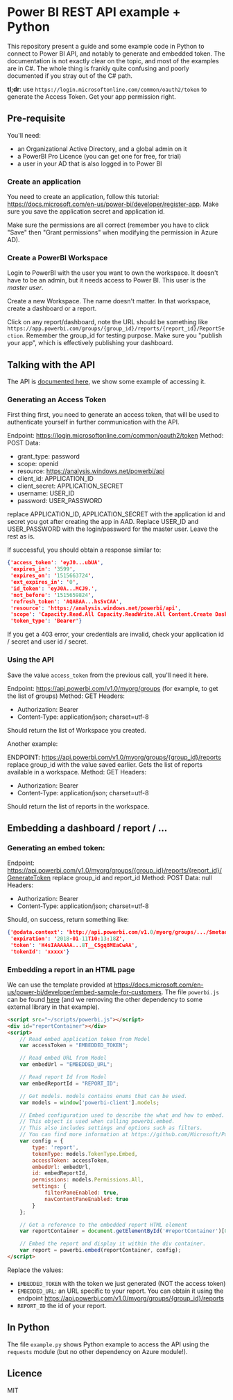 # Power BI REST API example + Python

This repository present a guide and some example code in Python to connect to Power BI API, and notably to generate and embedded token. The documentation is not exactly clear on the topic, and most of the examples are in C#. The whole thing is frankly quite confusing and poorly documented if you stray out of the C# path.

**tl;dr**: use `https://login.microsoftonline.com/common/oauth2/token` to generate the Access Token. Get your app permission right.

## Pre-requisite

You'll need:

- an Organizational Active Directory, and a global admin on it
- a PowerBI Pro Licence (you can get one for free, for trial)
- a user in your AD that is also logged in to Power BI

### Create an application

You need to create an application, follow this tutorial: https://docs.microsoft.com/en-us/power-bi/developer/register-app. Make sure you save the application secret and application id.

Make sure the permissions are all correct (remember you have to click "Save" then "Grant permissions" when modifying the permission in Azure AD).

### Create a PowerBI Workspace

Login to PowerBI with the user you want to own the workspace. It doesn't have to be an admin, but it needs access to Power BI. This user is the _master user_.

Create a new Workspace. The name doesn't matter. In that workspace, create a dashboard or a report.

Click on any report/dashboard, note the URL should be something like `https://app.powerbi.com/groups/{group_id}/reports/{report_id}/ReportSection`. Remember the group_id for testing purpose. Make sure you "publish your app", which is effectively publishing your dashboard.

## Talking with the API

The API is [documented here](https://msdn.microsoft.com/en-us/library/mt147898.aspx), we show some example of accessing it.

### Generating an Access Token

First thing first, you need to generate an access token, that will be used to authenticate yourself in further communication with the API.

Endpoint: https://login.microsoftonline.com/common/oauth2/token
Method: POST
Data:

- grant_type: password
- scope: openid
- resource: https://analysis.windows.net/powerbi/api
- client_id: APPLICATION_ID
- client_secret: APPLICATION_SECRET
- username: USER_ID
- password: USER_PASSWORD

replace APPLICATION_ID, APPLICATION_SECRET with the application id and secret you got after creating the app in AAD. Replace USER_ID and USER_PASSWORD with the login/password for the master user. Leave the rest as is.

If successful, you should obtain a response similar to:

```json
{'access_token': 'eyJ0...ubUA',
 'expires_in': '3599',
 'expires_on': '1515663724',
 'ext_expires_in': '0',
 'id_token': 'eyJ0A...MCJ9.',
 'not_before': '1515659824',
 'refresh_token': 'AQABAA...hsSvCAA',
 'resource': 'https://analysis.windows.net/powerbi/api',
 'scope': 'Capacity.Read.All Capacity.ReadWrite.All Content.Create Dashboard.Read.All Dashboard.ReadWrite.All Data.Alter_Any Dataset.Read.All Dataset.ReadWrite.All Group.Read Group.Read.All Metadata.View_Any Report.Read.All Report.ReadWrite.All Tenant.Read.All Workspace.Read.All Workspace.ReadWrite.All',
 'token_type': 'Bearer'}
```

If you get a 403 error, your credentials are invalid, check your application id / secret and user id / secret.

### Using the API

Save the value `access_token` from the previous call, you'll need it here.

Endpoint: https://api.powerbi.com/v1.0/myorg/groups (for example, to get the list of groups)
Method: GET
Headers:

- Authorization: Bearer <token you saved before>
- Content-Type: application/json; charset=utf-8

Should return the list of Workspace you created.

Another example:

ENDPOINT: https://api.powerbi.com/v1.0/myorg/groups/{group_id}/reports replace group_id with the value saved earlier. Gets the list of reports available in a workspace.
Method: GET
Headers:

- Authorization: Bearer <token you saved before>
- Content-Type: application/json; charset=utf-8

Should return the list of reports in the workspace.


## Embedding a dashboard / report / ...

### Generating an embed token:

Endpoint: https://api.powerbi.com/v1.0/myorg/groups/{group_id}/reports/{report_id}/GenerateToken replace group_id and report_id
Method: POST
Data: null
Headers:

- Authorization: Bearer <token you saved before>
- Content-Type: application/json; charset=utf-8

Should, on success, return something like:

```json
{'@odata.context': 'http://api.powerbi.com/v1.0/myorg/groups/.../$metadata#Microsoft.PowerBI.ServiceContracts.Api.V1.GenerateTokenResponse',
 'expiration': '2018-01-11T10:13:18Z',
 'token': 'H4sIAAAAAA...8T__C5gq8MEaCwAA',
 'tokenId': 'xxxxx'}
```

### Embedding a report in an HTML page

We can use the template provided at https://docs.microsoft.com/en-us/power-bi/developer/embed-sample-for-customers. The file `powerbi.js` can be found [here](https://github.com/Microsoft/PowerBI-JavaScript/blob/master/dist/powerbi.js) (and we removing the other dependency to some external library in that example).

```html
<script src="~/scripts/powerbi.js"></script>
<div id="reportContainer"></div>
<script>
    // Read embed application token from Model
    var accessToken = "EMBEDDED_TOKEN";

    // Read embed URL from Model
    var embedUrl = "EMBEDDED_URL";

    // Read report Id from Model
    var embedReportId = "REPORT_ID";

    // Get models. models contains enums that can be used.
    var models = window['powerbi-client'].models;

    // Embed configuration used to describe the what and how to embed.
    // This object is used when calling powerbi.embed.
    // This also includes settings and options such as filters.
    // You can find more information at https://github.com/Microsoft/PowerBI-JavaScript/wiki/Embed-Configuration-Details.
    var config = {
        type: 'report',
        tokenType: models.TokenType.Embed,
        accessToken: accessToken,
        embedUrl: embedUrl,
        id: embedReportId,
        permissions: models.Permissions.All,
        settings: {
            filterPaneEnabled: true,
            navContentPaneEnabled: true
        }
    };

    // Get a reference to the embedded report HTML element
    var reportContainer = document.getElementById('#reportContainer')[0];

    // Embed the report and display it within the div container.
    var report = powerbi.embed(reportContainer, config);
</script>
```

Replace the values:

- `EMBEDDED_TOKEN` with the token we just generated (NOT the access token)
- `EMBEDDED_URL`: an URL specific to your report. You can obtain it using the endpoint https://api.powerbi.com/v1.0/myorg/groups/{group_id}/reports
- `REPORT_ID` the id of your report.

## In Python

The file `example.py` shows Python example to access the API using the `requests` module (but no other dependency on Azure module!).


## Licence

MIT